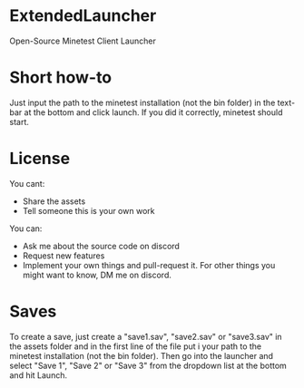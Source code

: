 # ExtendedLauncher
Open-Source Minetest Client Launcher

# Short how-to
Just input the path to the minetest installation (not the bin folder) in the text-bar at the bottom and click launch. If you did it correctly, minetest should start.

# License
You cant: 
- Share the assets
- Tell someone this is your own work

You can:
- Ask me about the source code on discord
- Request new features
- Implement your own things and pull-request it.
For other things you might want to know, DM me on discord.

# Saves
To create a save, just create a "save1.sav", "save2.sav" or "save3.sav" in the assets folder and in the first line of the file put i your path to the minetest installation (not the bin folder). Then go into the launcher and select "Save 1", "Save 2" or "Save 3" from the dropdown list at the bottom and hit Launch.
